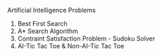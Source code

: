 Artificial Intelligence Problems

1. Best First Search
2. A* Search Algorithm
3. Contraint Satisfaction Problem - Sudoku Solver
5. AI-Tic Tac Toe & Non-AI-Tic Tac Toe
